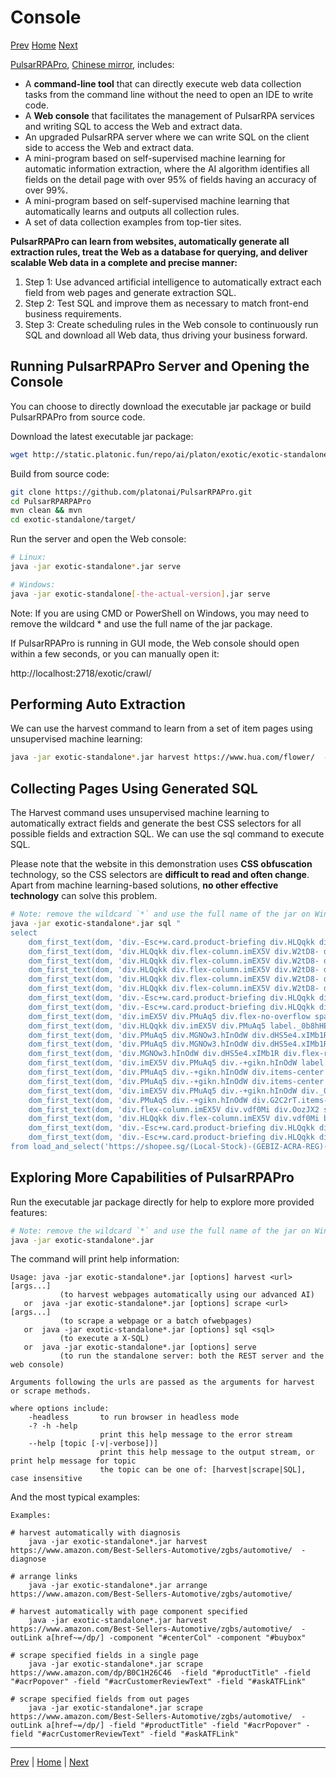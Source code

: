 Console
=

[Prev](15REST.md) [Home](1home.md) [Next](17top-practice.md)

[PulsarRPAPro](https://github.com/platonai/PulsarRPAPro), [Chinese mirror](https://gitee.com/platonai_galaxyeye/PulsarRPAPro), includes:

- A **command-line tool** that can directly execute web data collection tasks from the command line without the need to open an IDE to write code.
- A **Web console** that facilitates the management of PulsarRPA services and writing SQL to access the Web and extract data.
- An upgraded PulsarRPA server where we can write SQL on the client side to access the Web and extract data.
- A mini-program based on self-supervised machine learning for automatic information extraction, where the AI algorithm identifies all fields on the detail page with over 95% of fields having an accuracy of over 99%.
- A mini-program based on self-supervised machine learning that automatically learns and outputs all collection rules.
- A set of data collection examples from top-tier sites.

**PulsarRPAPro can learn from websites, automatically generate all extraction rules, treat the Web as a database for querying, and deliver scalable Web data in a complete and precise manner:**

1. Step 1: Use advanced artificial intelligence to automatically extract each field from web pages and generate extraction SQL.
2. Step 2: Test SQL and improve them as necessary to match front-end business requirements.
3. Step 3: Create scheduling rules in the Web console to continuously run SQL and download all Web data, thus driving your business forward.

## Running PulsarRPAPro Server and Opening the Console

You can choose to directly download the executable jar package or build PulsarRPAPro from source code.

Download the latest executable jar package:

```bash
wget http://static.platonic.fun/repo/ai/platon/exotic/exotic-standalone.jar
```

Build from source code:

```bash
git clone https://github.com/platonai/PulsarRPAPro.git
cd PulsarRPARPAPro
mvn clean && mvn
cd exotic-standalone/target/
```

Run the server and open the Web console:

```bash
# Linux:
java -jar exotic-standalone*.jar serve

# Windows:
java -jar exotic-standalone[-the-actual-version].jar serve
```

Note: If you are using CMD or PowerShell on Windows, you may need to remove the wildcard * and use the full name of the jar package.

If PulsarRPAPro is running in GUI mode, the Web console should open within a few seconds, or you can manually open it:

http://localhost:2718/exotic/crawl/

## Performing Auto Extraction

We can use the harvest command to learn from a set of item pages using unsupervised machine learning:

```bash
java -jar exotic-standalone*.jar harvest https://www.hua.com/flower/  -diagnose -refresh
```

## Collecting Pages Using Generated SQL

The Harvest command uses unsupervised machine learning to automatically extract fields and generate the best CSS selectors for all possible fields and extraction SQL. We can use the sql command to execute SQL.

Please note that the website in this demonstration uses **CSS obfuscation** technology, so the CSS selectors are **difficult to read and often change**. Apart from machine learning-based solutions, **no other effective technology** can solve this problem.

```bash
# Note: remove the wildcard `*` and use the full name of the jar on Windows
java -jar exotic-standalone*.jar sql "
select
    dom_first_text(dom, 'div.-Esc+w.card.product-briefing div.HLQqkk div.flex-column.imEX5V span') as T1C2,
    dom_first_text(dom, 'div.HLQqkk div.flex-column.imEX5V div.W2tD8- div.MrYJVA.Ga-lTj') as T1C3,
    dom_first_text(dom, 'div.HLQqkk div.flex-column.imEX5V div.W2tD8- div.MrYJVA') as T1C4,
    dom_first_text(dom, 'div.HLQqkk div.flex-column.imEX5V div.W2tD8- div.Wz7RdC') as T1C5,
    dom_first_text(dom, 'div.HLQqkk div.flex-column.imEX5V div.W2tD8- div._45NQT5') as T1C6,
    dom_first_text(dom, 'div.HLQqkk div.flex-column.imEX5V div.W2tD8- div.Cv8D6q') as T1C7,
    dom_first_text(dom, 'div.-Esc+w.card.product-briefing div.HLQqkk div.imEX5V div.pmmxKx') as T1C8,
    dom_first_text(dom, 'div.-Esc+w.card.product-briefing div.HLQqkk div.imEX5V div.mini-vouchers__label') as T1C9,
    dom_first_text(dom, 'div.imEX5V div.PMuAq5 div.flex-no-overflow span.voucher-promo-value.voucher-promo-value--absolute-value') as T1C10,
    dom_first_text(dom, 'div.HLQqkk div.imEX5V div.PMuAq5 label._0b8hHE') as T1C11,
    dom_first_text(dom, 'div.PMuAq5 div.MGNOw3.hInOdW div.dHS5e4.xIMb1R div.LgUWja') as T1C12,
    dom_first_text(dom, 'div.PMuAq5 div.MGNOw3.hInOdW div.dHS5e4.xIMb1R div.Nd79Ux') as T1C13,
    dom_first_text(dom, 'div.MGNOw3.hInOdW div.dHS5e4.xIMb1R div.flex-row div.NPdOlf') as T1C14,
    dom_first_text(dom, 'div.imEX5V div.PMuAq5 div.-+gikn.hInOdW label._0b8hHE') as T1C15,
    dom_first_text(dom, 'div.PMuAq5 div.-+gikn.hInOdW div.items-center button.product-variation') as T1C16,
    dom_first_text(dom, 'div.PMuAq5 div.-+gikn.hInOdW div.items-center button.product-variation') as T1C17,
    dom_first_text(dom, 'div.imEX5V div.PMuAq5 div.-+gikn.hInOdW div._0b8hHE') as T1C18,
    dom_first_text(dom, 'div.PMuAq5 div.-+gikn.hInOdW div.G2C2rT.items-center div') as T1C19,
    dom_first_text(dom, 'div.flex-column.imEX5V div.vdf0Mi div.OozJX2 span') as T1C20,
    dom_first_text(dom, 'div.HLQqkk div.flex-column.imEX5V div.vdf0Mi button.btn.btn-solid-primary.btn--l.GfiOwy') as T1C21,
    dom_first_text(dom, 'div.-Esc+w.card.product-briefing div.HLQqkk div.flex-column.imEX5V span.zevbuo') as T1C22,
    dom_first_text(dom, 'div.-Esc+w.card.product-briefing div.HLQqkk div.flex-column.imEX5V span') as T1C23
from load_and_select('https://shopee.sg/(Local-Stock)-(GEBIZ-ACRA-REG)-PLA-3D-Printer-Filament-Standard-Colours-Series-1.75mm-1kg-i.182524985.8326053759?sp_atk=3afa9679-22cb-4c30-a1db-9d271e15b7a2&xptdk=3afa9679-22cb-4c30-a1db-9d271e15b7a2',  'div.page-product');
```

## Exploring More Capabilities of PulsarRPAPro

Run the executable jar package directly for help to explore more provided features:

```bash
# Note: remove the wildcard `*` and use the full name of the jar on Windows
java -jar exotic-standalone*.jar
```

The command will print help information:

```text
Usage: java -jar exotic-standalone*.jar [options] harvest <url> [args...]
           (to harvest webpages automatically using our advanced AI)
   or  java -jar exotic-standalone*.jar [options] scrape <url> [args...]
           (to scrape a webpage or a batch ofwebpages)
   or  java -jar exotic-standalone*.jar [options] sql <sql>
           (to execute a X-SQL)
   or  java -jar exotic-standalone*.jar [options] serve
           (to run the standalone server: both the REST server and the web console)

Arguments following the urls are passed as the arguments for harvest or scrape methods.

where options include:
    -headless       to run browser in headless mode
    -? -h -help
                    print this help message to the error stream
    --help [topic [-v|-verbose])]
                    print this help message to the output stream, or print help message for topic
                    the topic can be one of: [harvest|scrape|SQL], case insensitive
```

And the most typical examples:

```
Examples:

# harvest automatically with diagnosis
    java -jar exotic-standalone*.jar harvest https://www.amazon.com/Best-Sellers-Automotive/zgbs/automotive/  -diagnose

# arrange links
    java -jar exotic-standalone*.jar arrange https://www.amazon.com/Best-Sellers-Automotive/zgbs/automotive/ 

# harvest automatically with page component specified
    java -jar exotic-standalone*.jar harvest https://www.amazon.com/Best-Sellers-Automotive/zgbs/automotive/  -outLink a[href~=/dp/] -component "#centerCol" -component "#buybox"

# scrape specified fields in a single page
    java -jar exotic-standalone*.jar scrape https://www.amazon.com/dp/B0C1H26C46  -field "#productTitle" -field "#acrPopover" -field "#acrCustomerReviewText" -field "#askATFLink"

# scrape specified fields from out pages
    java -jar exotic-standalone*.jar scrape https://www.amazon.com/Best-Sellers-Automotive/zgbs/automotive/  -outLink a[href~=/dp/] -field "#productTitle" -field "#acrPopover" -field "#acrCustomerReviewText" -field "#askATFLink"
```

------

[Prev](15REST.md) | [Home](1home.md) | [Next](17top-practice.md)

